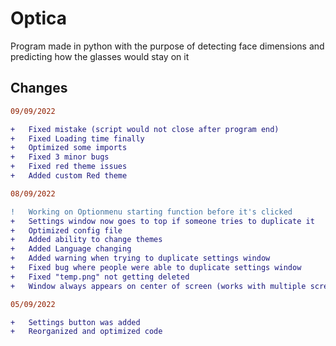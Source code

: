 # Optica
Program made in python with the purpose of detecting face dimensions and predicting how the glasses would stay on it 

## Changes
```diff
09/09/2022

+   Fixed mistake (script would not close after program end)
+   Fixed Loading time finally
+   Optimized some imports
+   Fixed 3 minor bugs
+   Fixed red theme issues
+   Added custom Red theme

08/09/2022

!   Working on Optionmenu starting function before it's clicked
+   Settings window now goes to top if someone tries to duplicate it
+   Optimized config file
+   Added ability to change themes
+   Added Language changing
+   Added warning when trying to duplicate settings window
+   Fixed bug where people were able to duplicate settings window
+   Fixed "temp.png" not getting deleted  
+   Window always appears on center of screen (works with multiple screens)

05/09/2022

+   Settings button was added
+   Reorganized and optimized code
```
